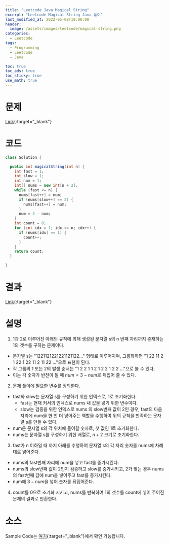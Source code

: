 ```yaml
---
title: "Leetcode Java Magical String"
excerpt: "Leetcode Magical String Java 풀이"
last_modified_at: 2022-05-08T19:00:00
header:
  image: /assets/images/leetcode/magical-string.png
categories:
  - Leetcode
tags:
  - Programming
  - Leetcode
  - Java

toc: true
toc_ads: true
toc_sticky: true
use_math: true
---
```

# 문제
[Link](https://leetcode.com/problems/magical-string/){:target="_blank"}

# 코드
```java
class Solution {

  public int magicalString(int n) {
    int fast = 1;
    int slow = 1;
    int num = 1;
    int[] nums = new int[n + 2];
    while (fast <= n) {
      nums[fast++] = num;
      if (nums[slow++] == 2) {
        nums[fast++] = num;
      }
      num = 3 - num;
    }
    int count = 0;
    for (int idx = 1; idx <= n; idx++) {
      if (nums[idx] == 1) {
        count++;
      }
    }
    return count;
  }

}
```

# 결과
[Link](https://leetcode.com/submissions/detail/695418469/){:target="_blank"}

# 설명
1. 1과 2로 이루어진 아래의 규칙에 의해 생성된 문자열 s의 n 번째 자리까지 존재하는 1의 갯수를 구하는 문제이다.
- 문자열 s는 "1221121221221121122..." 형태로 이루어지며, 그룹화하면 "1 22 11 2 1 22 1 22 11 2 11 22 ..."으로 표현이 된다.
- 각 그룹의 1 또는 2의 발생 순서는 "1 2 2 1 1 2 1 2 2 1 2 2 ..."으로 볼 수 있다.
- 이는 각 숫자가 반전이 될 때 $num = 3 - num$로 뒤집어 줄 수 있다.

2. 문제 풀이에 필요한 변수를 정의한다.
- fast와 slow는 문자열 s를 구성하기 위한 인덱스로, 1로 초기화한다.
  - fast는 현재 커서의 인덱스로 nums 내 값을 넣기 위한 변수이다.
  - slow는 검증을 위한 인덱스로 nums 의 slow번째 값이 2인 경우, fast의 다음 자리에 num을 한 번 더 넣어주는 역할을 수행하여 위의 규칙을 만족하는 문자열 s를 만들 수 있다.
- num은 문자열 s의 각 위치에 들어갈 숫자로, 첫 값인 1로 초기화한다.
- nums는 문자열 s를 구성하기 위한 배열로, $n + 2$ 크기로 초기화한다.

3. fast가 n 이하일 때 까지 아래를 수행하여 문자열 s의 각 자리 숫자를 nums에 차례대로 넣어준다.
- nums의 fast번째 자리에 num을 넣고 fast를 증가시킨다.
- nums의 slow번째 값이 2인지 검증하고 slow를 증가시키고, 2가 맞는 경우 nums의 fast번째 값에 num을 넣어주고 fast를 증가시킨다.
- num에 $3 - num$을 넣어 숫자를 뒤집어준다.

4. count를 0으로 초기화 시키고, nums를 반복하여 1의 갯수를 count에 넣어 주어진 문제의 결과로 반환한다.

# 소스
Sample Code는 [여기](https://github.com/GracefulSoul/leetcode/blob/master/src/main/java/gracefulsoul/problems/MagicalString.java){:target="_blank"}에서 확인 가능합니다.